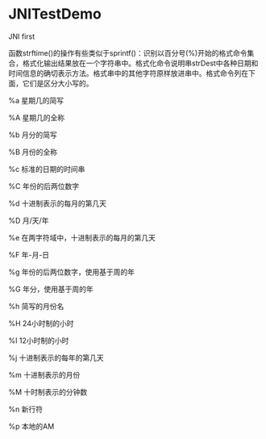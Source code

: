 # JNITestDemo

JNI first


函数strftime()的操作有些类似于sprintf()：识别以百分号(%)开始的格式命令集合，格式化输出结果放在一个字符串中。格式化命令说明串strDest中各种日期和时间信息的确切表示方法。格式串中的其他字符原样放进串中。格式命令列在下面，它们是区分大小写的。

%a 星期几的简写

%A 星期几的全称

%b 月分的简写

%B 月份的全称

%c 标准的日期的时间串

%C 年份的后两位数字

%d 十进制表示的每月的第几天

%D 月/天/年

%e 在两字符域中，十进制表示的每月的第几天

%F 年-月-日

%g 年份的后两位数字，使用基于周的年

%G 年分，使用基于周的年

%h 简写的月份名

%H 24小时制的小时

%I 12小时制的小时

%j 十进制表示的每年的第几天

%m 十进制表示的月份

%M 十时制表示的分钟数

%n 新行符

%p 本地的AM

